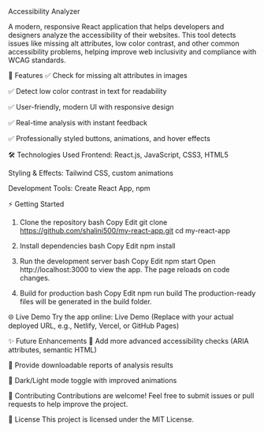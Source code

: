
Accessibility Analyzer

A modern, responsive React application that helps developers and designers analyze the accessibility of their websites. This tool detects issues like missing alt attributes, low color contrast, and other common accessibility problems, helping improve web inclusivity and compliance with WCAG standards.

🚀 Features
✅ Check for missing alt attributes in images

✅ Detect low color contrast in text for readability

✅ User-friendly, modern UI with responsive design

✅ Real-time analysis with instant feedback

✅ Professionally styled buttons, animations, and hover effects

🛠 Technologies Used
Frontend: React.js, JavaScript, CSS3, HTML5

Styling & Effects: Tailwind CSS, custom animations

Development Tools: Create React App, npm

⚡ Getting Started
1. Clone the repository
bash
Copy
Edit
git clone https://github.com/shalini500/my-react-app.git
cd my-react-app
2. Install dependencies
bash
Copy
Edit
npm install
3. Run the development server
bash
Copy
Edit
npm start
Open http://localhost:3000 to view the app. The page reloads on code changes.

4. Build for production
bash
Copy
Edit
npm run build
The production-ready files will be generated in the build folder.

🌐 Live Demo
Try the app online: Live Demo
(Replace with your actual deployed URL, e.g., Netlify, Vercel, or GitHub Pages)

✨ Future Enhancements
🔹 Add more advanced accessibility checks (ARIA attributes, semantic HTML)

🔹 Provide downloadable reports of analysis results

🔹 Dark/Light mode toggle with improved animations

🤝 Contributing
Contributions are welcome! Feel free to submit issues or pull requests to help improve the project.

📄 License
This project is licensed under the MIT License.


